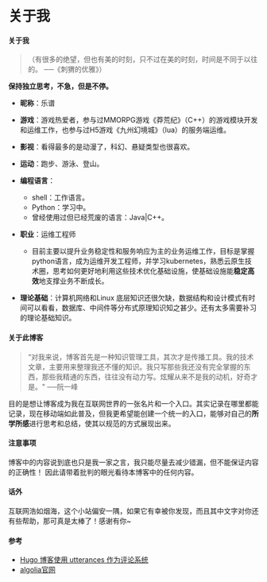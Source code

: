 # 关于我



#### 关于我
>  （有很多的绝望，但也有美的时刻，只不过在美的时刻，时间是不同于以往的。 ──《刺猬的优雅》）

**保持独立思考，不急，但是不停。**

- **昵称**：乐谱

- **游戏**：游戏热爱者，参与过MMORPG游戏《莽荒纪》（C++）的游戏模块开发和运维工作，也参与过H5游戏《九州幻境城》（lua）的服务端运维。
  
- **影视**：看得最多的是动漫了，科幻、悬疑类型也很喜欢。

- **运动**：跑步、游泳、登山。

- **编程语言**：

  - shell：工作语言。
  - Python：学习中。
  - 曾经使用过但已经荒废的语言：Java|C++。

- **职业**：运维工程师
  - 目前主要以提升业务稳定性和服务响应为主的业务运维工作，目标是掌握python语言，成为运维开发工程师，并学习kubernetes，熟悉云原生技术圈，思考如何更好地利用这些技术优化基础设施，使基础设施能**稳定高效**地支撑业务不断成长。
- **理论基础**：计算机网络和Linux 底层知识还很欠缺，数据结构和设计模式有时间可以看看，数据库、中间件等分布式原理知识知之甚少。还有太多需要补习的理论基础知识。

#### 关于此博客
> “对我来说，博客首先是一种知识管理工具，其次才是传播工具。我的技术文章，主要用来整理我还不懂的知识。我只写那些我还没有完全掌握的东西，那些我精通的东西，往往没有动力写。炫耀从来不是我的动机，好奇才是。" ──阮一峰

目的是想让博客成为我在互联网世界的一张名片和一个入口。其实记录在哪里都能记录，现在移动端如此普及，但我更希望能创建一个统一的入口，能够对自己的**所学所感**进行思考和总结，使其以规范的方式展现出来。

#### 注意事项

博客中的内容说到底也只是我一家之言，我只能尽量去减少错漏，但不能保证内容的正确性！
因此请带着批判的眼光看待本博客中的任何内容。

####  话外

互联网浩如烟海，这个小站偏安一隅，如果它有幸被你发现，而且其中文字对你还有些帮助，那可真是太棒了！感谢有你~

#### 参考
- [Hugo 博客使用 utterances 作为评论系统](https://www.midfang.com/hugo-utterances-comment-system/)
- [algolia官网](https://www.algolia.com/)


